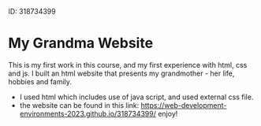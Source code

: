 ID: 318734399
# My Grandma Website
This is my first work in this course, and my first experience with html, css and js.
I built an html website that presents my grandmother - her life, hobbies and family.

- I used html which includes use of java script, and used external css file.
- the website can be found in this link:
https://web-development-environments-2023.github.io/318734399/
enjoy!
